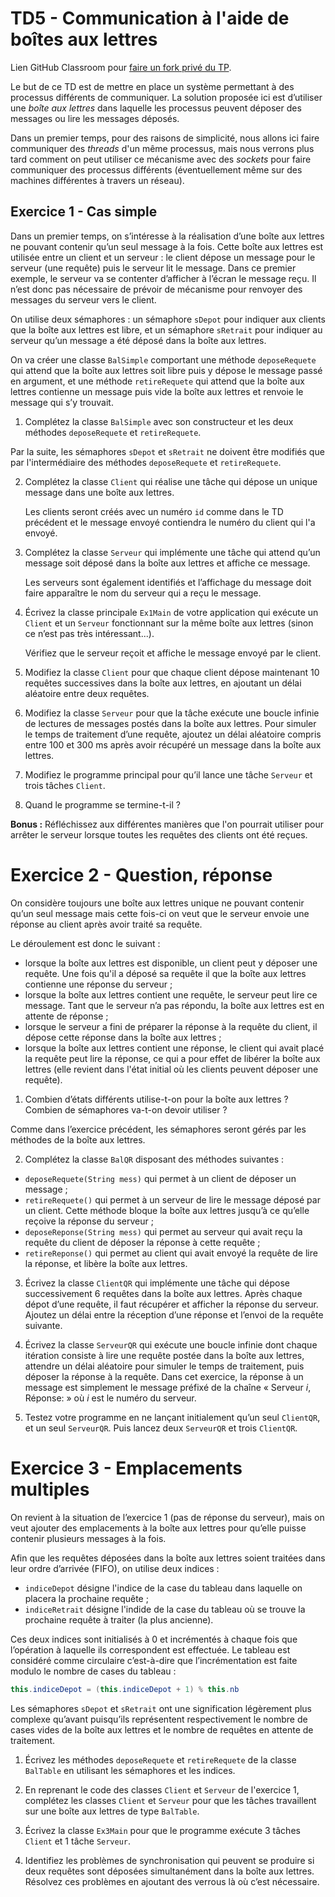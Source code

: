 # TD5 - Communication à l'aide de boîtes aux lettres

Lien GitHub Classroom pour [faire un fork privé du TP]().

Le but de ce TD est de mettre en place un système permettant à des processus différents de communiquer. La solution 
proposée ici est d’utiliser une *boîte aux lettres* dans laquelle les processus peuvent déposer des messages ou 
lire les messages déposés.

Dans un premier temps, pour des raisons de simplicité, nous allons ici faire communiquer des *threads* d'un même processus, mais nous verrons plus tard comment on peut utiliser ce mécanisme avec des *sockets* pour faire communiquer 
des processus différents (éventuellement même sur des machines différentes à travers un réseau).

## Exercice 1 - Cas simple

Dans un premier temps, on s’intéresse à la réalisation d’une boîte aux lettres ne pouvant contenir qu’un seul message à la fois. Cette boîte aux lettres est utilisée entre un client et un serveur : le client dépose un message pour le serveur (une requête) puis le serveur lit le message. Dans ce premier exemple, le serveur va se contenter d’afficher à l’écran le message reçu. Il n’est donc pas nécessaire de prévoir de mécanisme pour renvoyer des messages du serveur vers le client.

On utilise deux sémaphores : un sémaphore `sDepot` pour indiquer aux clients que la boîte aux lettres est libre, et un sémaphore `sRetrait` pour indiquer au serveur qu’un message a été déposé dans la boîte aux lettres.

On va créer une classe `BalSimple` comportant une méthode `deposeRequete` qui attend que la boîte aux lettres soit libre puis y dépose le message passé en argument, et une méthode `retireRequete` qui attend que la boîte aux lettres contienne un message puis vide la boîte aux lettres et renvoie le message qui s’y trouvait.

1. Complétez la classe `BalSimple` avec son constructeur et les deux méthodes `deposeRequete` et `retireRequete`.

Par la suite, les sémaphores `sDepot` et `sRetrait` ne doivent être modifiés que par l'intermédiaire des méthodes `deposeRequete` et `retireRequete`.

2. Complétez la classe `Client` qui réalise une tâche qui dépose un unique message dans une boîte aux lettres.
    
    Les clients seront créés avec un numéro `id` comme dans le TD précédent et le message envoyé contiendra le numéro du client qui l'a envoyé.

3. Complétez la classe `Serveur` qui implémente une tâche qui attend qu’un message soit déposé dans la boîte aux lettres et affiche ce message.
   
    Les serveurs sont également identifiés et l’affichage du message doit faire apparaître le nom du serveur qui a reçu le message.

4. Écrivez la classe principale `Ex1Main` de votre application qui exécute un `Client` et un `Serveur` fonctionnant sur la même boîte aux lettres (sinon ce n’est pas très intéressant...).
   
   Vérifiez que le serveur reçoit et affiche le message envoyé par le client.

5. Modifiez la classe `Client` pour que chaque client dépose maintenant 10 requêtes successives dans la boîte aux lettres, en ajoutant un délai aléatoire entre deux requêtes.

6. Modifiez la classe `Serveur` pour que la tâche exécute une boucle infinie de lectures de messages postés dans la boîte aux lettres. Pour simuler le temps de traitement d’une requête, ajoutez un délai aléatoire compris entre 100 et 300 ms après avoir récupéré un message dans la boîte aux lettres.

7. Modifiez le programme principal pour qu’il lance une tâche `Serveur` et trois tâches `Client`.

8. Quand le programme se termine-t-il ?

**Bonus :** Réfléchissez aux différentes manières que l'on pourrait utiliser pour arrêter le serveur lorsque toutes les requêtes des clients ont été reçues.


# Exercice 2 - Question, réponse

On considère toujours une boîte aux lettres unique ne pouvant contenir qu’un seul message mais cette fois-ci on veut que le serveur envoie une réponse au client après avoir traité sa requête.

Le déroulement est donc le suivant :
- lorsque la boîte aux lettres est disponible, un client peut y déposer une requête. Une fois qu'il a déposé sa requête il que la boîte aux lettres contienne une réponse du serveur ;
- lorsque la boîte aux lettres contient une requête, le serveur peut lire ce message. Tant que le serveur n’a pas répondu, la boîte aux lettres est en attente de réponse ;
- lorsque le serveur a fini de préparer la réponse à la requête du client, il dépose cette réponse dans la boîte aux lettres ;
- lorsque la boîte aux lettres contient une réponse, le client qui avait placé la requête peut lire la réponse, ce qui a pour effet de libérer la boîte aux lettres (elle revient dans l'état initial où les clients peuvent déposer une requête).

1. Combien d’états différents utilise-t-on pour la boîte aux lettres ? Combien de sémaphores va-t-on devoir utiliser ?

Comme dans l’exercice précédent, les sémaphores seront gérés par les méthodes de la boîte aux lettres.

2. Complétez la classe `BalQR` disposant des méthodes suivantes :
- `deposeRequete(String mess)` qui permet à un client de déposer un message ;
- `retireRequete()` qui permet à un serveur de lire le message déposé par un client. Cette méthode bloque la boîte aux lettres jusqu’à ce qu’elle reçoive la réponse du serveur ;
- `deposeReponse(String mess)` qui permet au serveur qui avait reçu la requête du client de déposer la réponse à cette requête ;
- `retireReponse()` qui permet au client qui avait envoyé la requête de lire la réponse, et libère la boîte aux lettres.

3. Écrivez la classe `ClientQR` qui implémente une tâche qui dépose successivement 6 requêtes dans la boîte aux lettres. Après chaque dépot d’une requête, il faut récupérer et afficher la réponse du serveur. Ajoutez un délai entre la réception d’une réponse et l’envoi de la requête suivante.

4. Écrivez la classe `ServeurQR` qui exécute une boucle infinie dont chaque itération consiste à lire une requête postée dans la boîte aux lettres, attendre un délai aléatoire pour simuler le temps de traitement, puis déposer la réponse à la requête. Dans cet exercice, la réponse à un message est simplement le message préfixé de la chaîne « Serveur *i*, Réponse: » où *i* est le numéro du serveur.

5. Testez votre programme en ne lançant initialement qu’un seul `ClientQR`, et un seul `ServeurQR`. Puis lancez deux `ServeurQR` et trois `ClientQR`.


# Exercice 3 - Emplacements multiples

On revient à la situation de l’exercice 1 (pas de réponse du serveur), mais on veut ajouter des emplacements à la boîte aux lettres pour qu’elle puisse contenir plusieurs messages à la fois.

Afin que les requêtes déposées dans la boîte aux lettres soient traitées dans leur ordre d’arrivée (FIFO), on utilise deux indices :
- `indiceDepot` désigne l'indice de la case du tableau dans laquelle on placera la prochaine requête ;
- `indiceRetrait` désigne l'indide de la case du tableau où se trouve la prochaine requête à traiter (la plus ancienne).

Ces deux indices sont initialisés à 0 et incrémentés à chaque fois que l’opération à laquelle ils correspondent est effectuée. Le tableau est considéré comme circulaire c’est-à-dire que l’incrémentation est faite modulo le nombre de cases du tableau :
```java
this.indiceDepot = (this.indiceDepot + 1) % this.nb
```

Les sémaphores `sDepot` et `sRetrait` ont une signification légèrement plus complexe qu’avant puisqu’ils représentent respectivement le nombre de cases vides de la boîte aux lettres et le nombre de requêtes en attente de traitement.

1. Écrivez les méthodes `deposeRequete` et `retireRequete` de la classe `BalTable` en utilisant les sémaphores et les indices.

2. En reprenant le code des classes `Client` et `Serveur` de l'exercice 1, complétez les classes `Client` et `Serveur` pour que les tâches travaillent sur une boîte aux lettres de type `BalTable`.

3. Écrivez la classe `Ex3Main` pour que le programme exécute 3 tâches `Client` et 1 tâche `Serveur`.

 1. Identifiez les problèmes de synchronisation qui peuvent se produire si deux requêtes sont déposées simultanément dans la boîte aux lettres. Résolvez ces problèmes en ajoutant des verrous là où c’est nécessaire.
